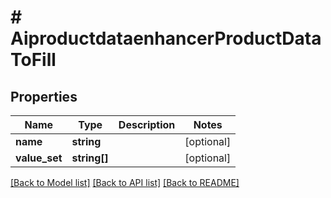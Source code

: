 # # AiproductdataenhancerProductDataToFill


## Properties 


Name | Type | Description | Notes
------------ | ------------- | ------------- | -------------
**name**| **string** |   | [optional]
**value_set**| **string[]** |   | [optional]


[[Back to Model list]](../../README.md#models) [[Back to API list]](../../README.md#endpoints) [[Back to README]](../../README.md)

